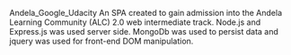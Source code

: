 ﻿Andela_Google_Udacity
 An SPA created to gain admission into the Andela Learning Community (ALC) 2.0 web intermediate track. Node.js and Express.js was used server side. MongoDb was used to persist data and jquery was used for front-end DOM manipulation.
